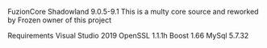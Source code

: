 FuzionCore Shadowland 9.0.5-9.1
This is a multy core source and reworked by 
Frozen owner of this project 

Requirements
Visual Studio 2019
OpenSSL 1.1.1h
Boost 1.66
MySql 5.7.32
